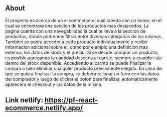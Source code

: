 ##  About
El proyecto es acerca de un e-commerce el cual cuenta con un home, en el cual se encontrara una seccion de los productos mas destacados. La pagina cuenta con una navegabilidad la cual te lleva a la seccion de productos, donde podremos filtrar entre diversas categorias de los mismos. Tambien se podra acceder a cada producto individualmente y recibir informacion adicional sobre el, como por ejemplo una definicion mas extensa, los datos de stock y el precio.
Si se decide comprar un producto, es posible agregando la cantidad deseada al carrito, siempre y cuando este dentro del stock disponible. Accediendo al carrito se puede finalizar la compra o bien eliminar cualquier producto previamente elegido. En caso de que se quiera finalizar la compra, se debera rellenar un form con los datos del comprador y luego de clickar el boton para finalizar, automaticamente aparecera el checkout y los datos de la misma.


## Link netlify: https://pf-react-ecommerce.netlify.app/
